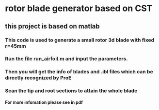 # rotor blade generator based on CST
## this project is based on matlab 
### This code is used to generate a small rotor 3d blade with fixed r=45mm
### Run the file run_airfoil.m and input the parameters.
### Then you will get the info of blades and .ibl files which can be directly recognized by ProE
### Scan the tip and root sections to attain the whole blade
#### For more infomation please see in pdf
